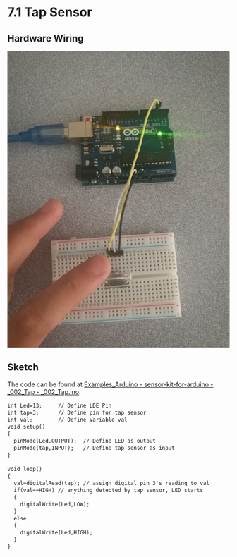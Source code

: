 # 7.1 Tap Sensor

## Hardware Wiring

![Image](../../Examples/sensor-kit-for-arduino/002_Tap.jpg)


## Sketch

The code can be found at [Examples_Arduino - sensor-kit-for-arduino - _002_Tap - _002_Tap.ino](https://github.com/LongerVisionRobot/Examples_Arduino/blob/master/sensor-kit-for-arduino/_002_Tap/_002_Tap.ino).
```
int Led=13;     // Define LDE Pin
int tap=3;      // Define pin for tap sensor
int val;        // Define Variable val
void setup()
{
  pinMode(Led,OUTPUT);  // Define LED as output
  pinMode(tap,INPUT);   // Define tap sensor as input
}

void loop()
{
  val=digitalRead(tap); // assign digital pin 3's reading to val
  if(val==HIGH) // anything detected by tap sensor, LED starts
  {
    digitalWrite(Led,LOW);
  }
  else
  {
    digitalWrite(Led,HIGH);
  }
}
```